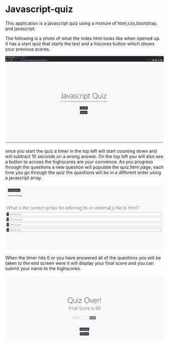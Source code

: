 # Javascript-quiz

This application is a javascript quiz using a mixture of html,css,bootstrap, and javascript.

The following is a photo of what the index.html looks like when opened up. It has a start quiz that starts the test and a hiscores button which shows your previous scores.

![home page](./assets/images/javascript-home-page.jpg)


once you start the quiz a timer in the top left will start counting down and will subtract 10 seconds on a wrong answer. On the top left you will also see a button to access the highscores are your convience. 
As you progress through the questions a new question will populate the quiz.html page, each time you go through the quiz the questions will be in a different order using a javascript array. 

![quiz](./assets/images/javascript-quiz.jpg)

When the timer hits 0 or you have answered all of the questions you will be taken to the end screen were it will display your final score and you can submit your name to the highscores.

![end](./assets/images/javascript-end.jpg)